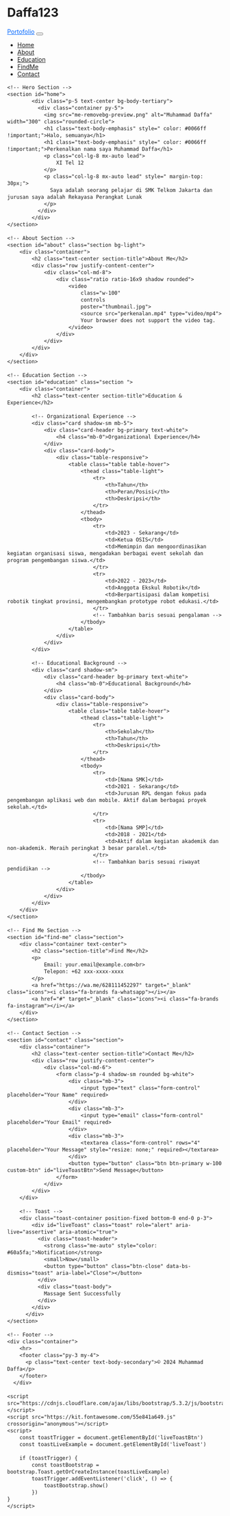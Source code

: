# Daffa123

<!DOCTYPE html>
<html lang="id">
<head>
    <meta charset="UTF-8">
    <meta name="viewport" content="width=device-width, initial-scale=1.0">
    <title>Portfolio Saya</title>
    <link href="https://cdnjs.cloudflare.com/ajax/libs/bootstrap/5.3.2/css/bootstrap.min.css" rel="stylesheet">
    <style>
        body{
            overflow-x: hidden;
            position: relative;
            width: 100%;
        }
        .custom-btn {
            padding: 12px 30px;
            border-radius: 30px;
        }
        .custom-btn:hover {
            background: #0e5bff ;
        }
        .section {
            padding: 80px 0;
        }
        .section-title {
            color: #0066ff;
            margin-bottom: 50px ;
        }
        .icons{
            font-size: 30px; margin: 0 10px;
        }
    </style>
</head>
<body>
    <!-- Navbar -->
    <nav class="navbar navbar-expand-lg bg-body-tertiary fixed-top shadow-sm">
        <div class="container">
          <a class="navbar-brand fw-bold" style="color: #0066ff;" href="#home">Portofolio</a>
          <button class="navbar-toggler" type="button" data-bs-toggle="collapse" data-bs-target="#navbarNav" >
            <span class="navbar-toggler-icon"></span>
          </button>
          <div class="collapse navbar-collapse justify-content-end" id="navbarNav">
            <ul class="navbar-nav">
              <li class="nav-item">
                <a class="nav-link mx-2" href="#home">Home</a>
              </li>
              <li class="nav-item">
                <a class="nav-link mx-2" href="#about">About</a>
              </li>
              <li class="nav-item">
                <a class="nav-link mx-2" href="#education">Education</a>
              </li>
              <li class="nav-item">
                <a class="nav-link mx-2" href="#find-me">FindMe</a>
              </li>
              <li class="nav-item">
                <a class="nav-link mx-2" href="#contact">Contact</a>
              </li>
            </ul>
          </div>
        </div>
      </nav>

    <!-- Hero Section -->
    <section id="home">
            <div class="p-5 text-center bg-body-tertiary">
              <div class="container py-5">
                <img src="me-removebg-preview.png" alt="Muhammad Daffa" width="300" class="rounded-circle">
                <h1 class="text-body-emphasis" style=" color: #0066ff !important;">Halo, semuanya</h1>
                <h1 class="text-body-emphasis" style=" color: #0066ff !important;">Perkenalkan nama saya Muhammad Daffa</h1>
                <p class="col-lg-8 mx-auto lead">
                    XI Tel 12
                </p>
                <p class="col-lg-8 mx-auto lead" style=" margin-top: 30px;">
                  Saya adalah seorang pelajar di SMK Telkom Jakarta dan jurusan saya adalah Rekayasa Perangkat Lunak
                </p>
              </div>
            </div>
    </section>

    <!-- About Section -->
    <section id="about" class="section bg-light">
        <div class="container">
            <h2 class="text-center section-title">About Me</h2>
            <div class="row justify-content-center">
                <div class="col-md-8">
                    <div class="ratio ratio-16x9 shadow rounded">
                        <video 
                            class="w-100" 
                            controls
                            poster="thumbnail.jpg">
                            <source src="perkenalan.mp4" type="video/mp4">
                            Your browser does not support the video tag.
                        </video>
                    </div>
                </div>
            </div>
        </div>
    </section>

    <!-- Education Section -->
    <section id="education" class="section ">
        <div class="container">
            <h2 class="text-center section-title">Education & Experience</h2>
            
            <!-- Organizational Experience -->
            <div class="card shadow-sm mb-5">
                <div class="card-header bg-primary text-white">
                    <h4 class="mb-0">Organizational Experience</h4>
                </div>
                <div class="card-body">
                    <div class="table-responsive">
                        <table class="table table-hover">
                            <thead class="table-light">
                                <tr>
                                    <th>Tahun</th>
                                    <th>Peran/Posisi</th>
                                    <th>Deskripsi</th>
                                </tr>
                            </thead>
                            <tbody>
                                <tr>
                                    <td>2023 - Sekarang</td>
                                    <td>Ketua OSIS</td>
                                    <td>Memimpin dan mengoordinasikan kegiatan organisasi siswa, mengadakan berbagai event sekolah dan program pengembangan siswa.</td>
                                </tr>
                                <tr>
                                    <td>2022 - 2023</td>
                                    <td>Anggota Ekskul Robotik</td>
                                    <td>Berpartisipasi dalam kompetisi robotik tingkat provinsi, mengembangkan prototype robot edukasi.</td>
                                </tr>
                                <!-- Tambahkan baris sesuai pengalaman -->
                            </tbody>
                        </table>
                    </div>
                </div>
            </div>

            <!-- Educational Background -->
            <div class="card shadow-sm">
                <div class="card-header bg-primary text-white">
                    <h4 class="mb-0">Educational Background</h4>
                </div>
                <div class="card-body">
                    <div class="table-responsive">
                        <table class="table table-hover">
                            <thead class="table-light">
                                <tr>
                                    <th>Sekolah</th>
                                    <th>Tahun</th>
                                    <th>Deskripsi</th>
                                </tr>
                            </thead>
                            <tbody>
                                <tr>
                                    <td>[Nama SMK]</td>
                                    <td>2021 - Sekarang</td>
                                    <td>Jurusan RPL dengan fokus pada pengembangan aplikasi web dan mobile. Aktif dalam berbagai proyek sekolah.</td>
                                </tr>
                                <tr>
                                    <td>[Nama SMP]</td>
                                    <td>2018 - 2021</td>
                                    <td>Aktif dalam kegiatan akademik dan non-akademik. Meraih peringkat 3 besar paralel.</td>
                                </tr>
                                <!-- Tambahkan baris sesuai riwayat pendidikan -->
                            </tbody>
                        </table>
                    </div>
                </div>
            </div>
        </div>
    </section>

    <!-- Find Me Section -->
    <section id="find-me" class="section">
        <div class="container text-center">
            <h2 class="section-title">Find Me</h2>
            <p>
                Email: your.email@example.com<br>
                Telepon: +62 xxx-xxxx-xxxx
            </p>
            <a href="https://wa.me/628111452297" target="_blank" class="icons"><i class="fa-brands fa-whatsapp"></i></a>
            <a href="#" target="_blank" class="icons"><i class="fa-brands fa-instagram"></i></a>
        </div>
    </section>

    <!-- Contact Section -->
    <section id="contact" class="section">
        <div class="container">
            <h2 class="text-center section-title">Contact Me</h2>
            <div class="row justify-content-center">
                <div class="col-md-6">
                    <form class="p-4 shadow-sm rounded bg-white">
                        <div class="mb-3">
                            <input type="text" class="form-control" placeholder="Your Name" required>
                        </div>
                        <div class="mb-3">
                            <input type="email" class="form-control" placeholder="Your Email" required>
                        </div>
                        <div class="mb-3">
                            <textarea class="form-control" rows="4" placeholder="Your Message" style="resize: none;" required></textarea>
                        </div>
                        <button type="button" class="btn btn-primary w-100 custom-btn" id="liveToastBtn">Send Message</button>
                    </form>
                </div>
            </div>
        </div>

        <!-- Toast -->
        <div class="toast-container position-fixed bottom-0 end-0 p-3">
            <div id="liveToast" class="toast" role="alert" aria-live="assertive" aria-atomic="true">
              <div class="toast-header">
                <strong class="me-auto" style="color: #60a5fa;">Notification</strong>
                <small>Now</small>
                <button type="button" class="btn-close" data-bs-dismiss="toast" aria-label="Close"></button>
              </div>
              <div class="toast-body">
                Massage Sent Successfully
              </div>
            </div>
          </div>
    </section>

    <!-- Footer -->
    <div class="container">
        <hr>
        <footer class="py-3 my-4">
          <p class="text-center text-body-secondary">© 2024 Muhammad Daffa</p>
        </footer>
      </div>

    <script src="https://cdnjs.cloudflare.com/ajax/libs/bootstrap/5.3.2/js/bootstrap.bundle.min.js"></script>
    <script src="https://kit.fontawesome.com/55e841a649.js" crossorigin="anonymous"></script>
    <script>
        const toastTrigger = document.getElementById('liveToastBtn')
        const toastLiveExample = document.getElementById('liveToast')

        if (toastTrigger) {
            const toastBootstrap = bootstrap.Toast.getOrCreateInstance(toastLiveExample)
            toastTrigger.addEventListener('click', () => {
                toastBootstrap.show()
            })
    }
    </script>
</body>
</html>
